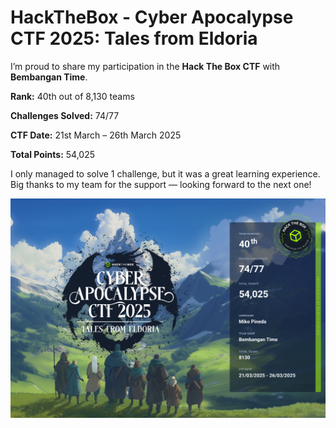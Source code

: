 # HackTheBox - Cyber Apocalypse CTF 2025: Tales from Eldoria

I’m proud to share my participation in the **Hack The Box CTF** with **Bembangan Time**.

**Rank:** 40th out of 8,130 teams

**Challenges Solved:** 74/77

**CTF Date:** 21st March – 26th March 2025

**Total Points:** 54,025

I only managed to solve 1 challenge, but it was a great learning experience. Big thanks to my team for the support — looking forward to the next one!

![Certificate](images/cert-1/1.png)